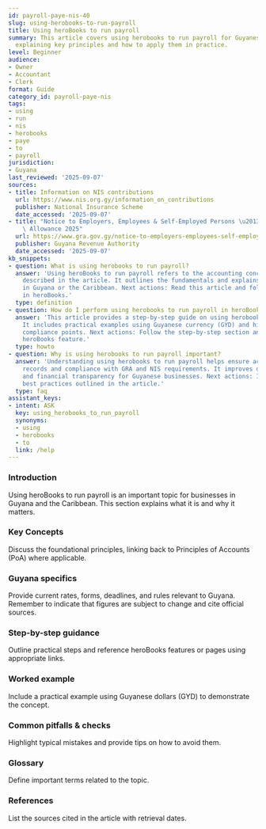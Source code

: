 ```yaml
---
id: payroll-paye-nis-40
slug: using-herobooks-to-run-payroll
title: Using heroBooks to run payroll
summary: This article covers using herobooks to run payroll for Guyanese businesses,
  explaining key principles and how to apply them in practice.
level: Beginner
audience:
- Owner
- Accountant
- Clerk
format: Guide
category_id: payroll-paye-nis
tags:
- using
- run
- nis
- herobooks
- paye
- to
- payroll
jurisdiction:
- Guyana
last_reviewed: '2025-09-07'
sources:
- title: Information on NIS contributions
  url: https://www.nis.org.gy/information_on_contributions
  publisher: National Insurance Scheme
  date_accessed: '2025-09-07'
- title: "Notice to Employers, Employees & Self-Employed Persons \u2013 Revised Personal\
    \ Allowance 2025"
  url: https://www.gra.gov.gy/notice-to-employers-employees-self-employed-persons-revised-personal-allowance-and-deductions-for-income-tax-2025-copy/
  publisher: Guyana Revenue Authority
  date_accessed: '2025-09-07'
kb_snippets:
- question: What is using herobooks to run payroll?
  answer: 'Using heroBooks to run payroll refers to the accounting concept or practice
    described in the article. It outlines the fundamentals and explains why it matters
    in Guyana or the Caribbean. Next actions: Read this article and follow the steps
    in heroBooks.'
  type: definition
- question: How do I perform using herobooks to run payroll in heroBooks?
  answer: 'This article provides a step-by-step guide on using herobooks to run payroll.
    It includes practical examples using Guyanese currency (GYD) and highlights local
    compliance points. Next actions: Follow the step-by-step section and use the linked
    heroBooks feature.'
  type: howto
- question: Why is using herobooks to run payroll important?
  answer: 'Understanding using herobooks to run payroll helps ensure accurate accounting
    records and compliance with GRA and NIS requirements. It improves decision-making
    and financial transparency for Guyanese businesses. Next actions: Implement the
    best practices outlined in the article.'
  type: faq
assistant_keys:
- intent: ASK
  key: using_herobooks_to_run_payroll
  synonyms:
  - using
  - herobooks
  - to
  link: /help
---
```


### Introduction
Using heroBooks to run payroll is an important topic for businesses in Guyana and the Caribbean. This section explains what it is and why it matters.

### Key Concepts
Discuss the foundational principles, linking back to Principles of Accounts (PoA) where applicable.

### Guyana specifics
Provide current rates, forms, deadlines, and rules relevant to Guyana. Remember to indicate that figures are subject to change and cite official sources.

### Step-by-step guidance
Outline practical steps and reference heroBooks features or pages using appropriate links.

### Worked example
Include a practical example using Guyanese dollars (GYD) to demonstrate the concept.

### Common pitfalls & checks
Highlight typical mistakes and provide tips on how to avoid them.

### Glossary
Define important terms related to the topic.

### References
List the sources cited in the article with retrieval dates.